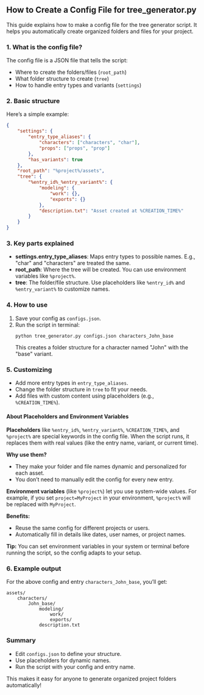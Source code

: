 ## How to Create a Config File for tree_generator.py

This guide explains how to make a config file for the tree generator script. It helps you automatically create organized folders and files for your project.

### 1. What is the config file?
The config file is a JSON file that tells the script:
- Where to create the folders/files (`root_path`)
- What folder structure to create (`tree`)
- How to handle entry types and variants (`settings`)

### 2. Basic structure
Here’s a simple example:

```json
{
	"settings": {
		"entry_type_aliases": {
			"characters": ["characters", "char"],
			"props": ["props", "prop"]
		},
		"has_variants": true
	},
	"root_path": "%project%/assets",
	"tree": {
		"%entry_id%_%entry_variant%": {
			"modeling": {
				"work": {},
				"exports": {}
			},
			"description.txt": "Asset created at %CREATION_TIME%"
		}
	}
}
```

### 3. Key parts explained
- **settings.entry_type_aliases**: Maps entry types to possible names. E.g., "char" and "characters" are treated the same.
- **root_path**: Where the tree will be created. You can use environment variables like `%project%`.
- **tree**: The folder/file structure. Use placeholders like `%entry_id%` and `%entry_variant%` to customize names.

### 4. How to use
1. Save your config as `configs.json`.
2. Run the script in terminal:
	 ```
	 python tree_generator.py configs.json characters_John_base
	 ```
	 This creates a folder structure for a character named "John" with the "base" variant.

### 5. Customizing
- Add more entry types in `entry_type_aliases`.
- Change the folder structure in `tree` to fit your needs.
- Add files with custom content using placeholders (e.g., `%CREATION_TIME%`).

#### About Placeholders and Environment Variables

**Placeholders** like `%entry_id%`, `%entry_variant%`, `%CREATION_TIME%`, and `%project%` are special keywords in the config file. When the script runs, it replaces them with real values (like the entry name, variant, or current time).

**Why use them?**
- They make your folder and file names dynamic and personalized for each asset.
- You don’t need to manually edit the config for every new entry.

**Environment variables** (like `%project%`) let you use system-wide values. For example, if you set `project=MyProject` in your environment, `%project%` will be replaced with `MyProject`.

**Benefits:**
- Reuse the same config for different projects or users.
- Automatically fill in details like dates, user names, or project names.

**Tip:** You can set environment variables in your system or terminal before running the script, so the config adapts to your setup.

### 6. Example output
For the above config and entry `characters_John_base`, you’ll get:

```
assets/
	characters/
		John_base/
			modeling/
				work/
				exports/
			description.txt
```

### Summary
- Edit `configs.json` to define your structure.
- Use placeholders for dynamic names.
- Run the script with your config and entry name.

This makes it easy for anyone to generate organized project folders automatically!
